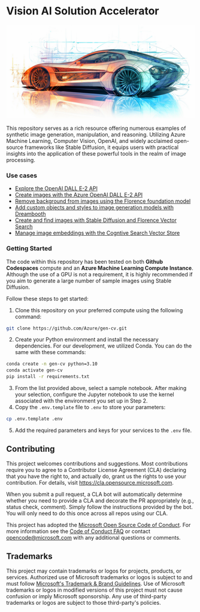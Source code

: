 # Vision AI Solution Accelerator

<img src="./media/gen-cv.png" alt="drawing" style="width:1200px;"/>

This repository serves as a rich resource offering numerous examples of synthetic image generation, manipulation, and reasoning. Utilizing Azure Machine Learning, Computer Vision, OpenAI, and widely acclaimed open-source frameworks like Stable Diffusion, it equips users with practical insights into the application of these powerful tools in the realm of image processing.

### Use cases

- [Explore the OpenAI DALL E-2 API](dalle2-api/DALLE2-api-intro.ipynb)
- [Create images with the Azure OpenAI DALL E-2 API](dalle2-api/Florenace-AOAI-DALLE2.ipynb)
- [Remove background from images using the Florence foundation model](dalle2-api/Remove-background.ipynb)
- [Add custom objects and styles to image generation models with Dreambooth](generation-finetuning/README.md)
- [Create and find images with Stable Diffusion and Florence Vector Search](image-embeddings/generate-and-search-images.ipynb)
- [Manage image embeddings with the Cogntive Search Vector Store](image-embeddings/image-search-embeddings.ipynb)

### Getting Started
The code within this repository has been tested on both __Github Codespaces__ compute and an __Azure Machine Learning Compute Instance__. Although the use of a GPU is not a requirement, it is highly recommended if you aim to generate a large number of sample images using Stable Diffusion.

Follow these steps to get started:

1.  Clone this repository on your preferred compute using the following command:  
```bash
git clone https://github.com/Azure/gen-cv.git
```

2. Create your Python environment and install the necessary dependencies. For our development, we utilized Conda. You can do the same with these commands:

```bash
conda create -n gen-cv python=3.10
conda activate gen-cv
pip install -r requirements.txt
```

3. From the list provided above, select a sample notebook. After making your selection, configure the Jupyter notebook to use the kernel associated with the environment you set up in Step 2.
4. Copy the `.env.template` file to `.env` to store your parameters:
```bash
cp .env.template .env
```
5. Add the required parameters and keys for your services to the `.env` file.

## Contributing

This project welcomes contributions and suggestions.  Most contributions require you to agree to a
Contributor License Agreement (CLA) declaring that you have the right to, and actually do, grant us
the rights to use your contribution. For details, visit https://cla.opensource.microsoft.com.

When you submit a pull request, a CLA bot will automatically determine whether you need to provide
a CLA and decorate the PR appropriately (e.g., status check, comment). Simply follow the instructions
provided by the bot. You will only need to do this once across all repos using our CLA.

This project has adopted the [Microsoft Open Source Code of Conduct](https://opensource.microsoft.com/codeofconduct/).
For more information see the [Code of Conduct FAQ](https://opensource.microsoft.com/codeofconduct/faq/) or
contact [opencode@microsoft.com](mailto:opencode@microsoft.com) with any additional questions or comments.

## Trademarks

This project may contain trademarks or logos for projects, products, or services. Authorized use of Microsoft 
trademarks or logos is subject to and must follow 
[Microsoft's Trademark & Brand Guidelines](https://www.microsoft.com/en-us/legal/intellectualproperty/trademarks/usage/general).
Use of Microsoft trademarks or logos in modified versions of this project must not cause confusion or imply Microsoft sponsorship.
Any use of third-party trademarks or logos are subject to those third-party's policies.
